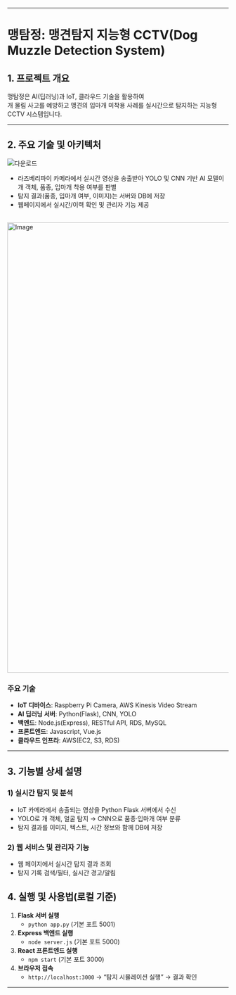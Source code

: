 
---
# 맹탐정: 맹견탐지 지능형 CCTV(Dog Muzzle Detection System)

## 1. 프로젝트 개요

맹탐정은 AI(딥러닝)과 IoT, 클라우드 기술을 활용하여  
개 물림 사고를 예방하고 맹견의 입마개 미착용 사례를 실시간으로 탐지하는 
지능형 CCTV 시스템입니다.

---

## 2. 주요 기술 및 아키텍처

![다운로드](https://user-images.githubusercontent.com/77565332/131991397-3aeeabd8-9320-44c8-9c8d-04ec2301927e.png)

- 라즈베리파이 카메라에서 실시간 영상을 송출받아 YOLO 및 CNN 기반 AI 모델이 개 객체, 품종, 입마개 착용 여부를 판별  
- 탐지 결과(품종, 입마개 여부, 이미지)는 서버와 DB에 저장  
- 웹페이지에서 실시간/이력 확인 및 관리자 기능 제공

<br>


<img width="1536" height="1024" alt="Image" src="https://github.com/user-attachments/assets/0aa82a48-f372-45c9-ba39-e5fc5a6955ed" />

### 주요 기술

- **IoT 디바이스**: Raspberry Pi Camera, AWS Kinesis Video Stream  
- **AI 딥러닝 서버**: Python(Flask), CNN, YOLO
- **백엔드**: Node.js(Express), RESTful API, RDS, MySQL
- **프론트엔드**: Javascript, Vue.js  
- **클라우드 인프라**: AWS(EC2, S3, RDS)

---

## 3. 기능별 상세 설명

### 1) 실시간 탐지 및 분석  
- IoT 카메라에서 송출되는 영상을 Python Flask 서버에서 수신  
- YOLO로 개 객체, 얼굴 탐지 → CNN으로 품종·입마개 여부 분류  
- 탐지 결과를 이미지, 텍스트, 시간 정보와 함께 DB에 저장

### 2) 웹 서비스 및 관리자 기능  
- 웹 페이지에서 실시간 탐지 결과 조회  
- 탐지 기록 검색/필터, 실시간 경고/알림



## 4. 실행 및 사용법(로컬 기준)

1. **Flask 서버 실행**  
   - `python app.py` (기본 포트 5001)
2. **Express 백엔드 실행**  
   - `node server.js` (기본 포트 5000)
3. **React 프론트엔드 실행**  
   - `npm start` (기본 포트 3000)
4. **브라우저 접속**  
   - `http://localhost:3000` → “탐지 시뮬레이션 실행” → 결과 확인

---
